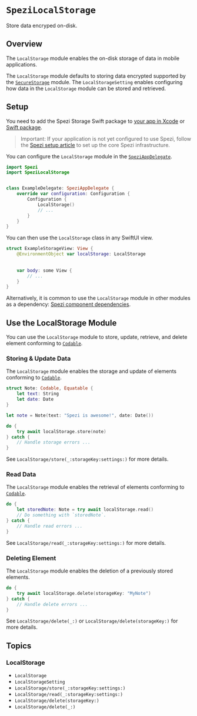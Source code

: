 # ``SpeziLocalStorage``

<!--
                  
This source file is part of the Stanford Spezi open-source project

SPDX-FileCopyrightText: 2022 Stanford University and the project authors (see CONTRIBUTORS.md)

SPDX-License-Identifier: MIT
             
-->

Store data encryped on-disk.

## Overview

The ``LocalStorage`` module enables the on-disk storage of data in mobile applications.

The ``LocalStorage`` module defaults to storing data encrypted supported by the [`SecureStorage`](https://swiftpackageindex.com/StanfordSpezi/SpeziStorage/documentation/spezisecurestorage) module.
The ``LocalStorageSetting`` enables configuring how data in the ``LocalStorage`` module can be stored and retrieved.


## Setup

You need to add the Spezi Storage Swift package to
[your app in Xcode](https://developer.apple.com/documentation/xcode/adding-package-dependencies-to-your-app#) or
[Swift package](https://developer.apple.com/documentation/xcode/creating-a-standalone-swift-package-with-xcode#Add-a-dependency-on-another-Swift-package).

> Important: If your application is not yet configured to use Spezi, follow the [Spezi setup article](https://swiftpackageindex.com/stanfordspezi/spezi/documentation/spezi/initial-setup) to set up the core Spezi infrastructure.

You can configure the ``LocalStorage`` module in the [`SpeziAppDelegate`](https://swiftpackageindex.com/stanfordspezi/spezi/documentation/spezi/speziappdelegate).

```swift
import Spezi
import SpeziLocalStorage


class ExampleDelegate: SpeziAppDelegate {
    override var configuration: Configuration {
        Configuration {
            LocalStorage()
            // ...
        }
    }
}
```

You can then use the ``LocalStorage`` class in any SwiftUI view.

```swift
struct ExampleStorageView: View {
    @EnvironmentObject var localStorage: LocalStorage
    
    
    var body: some View {
        // ...
    }
}
```

Alternatively, it is common to use the ``LocalStorage`` module in other modules as a dependency: [Spezi component dependencies](https://swiftpackageindex.com/stanfordspezi/spezi/documentation/spezi/component#Dependencies).


## Use the LocalStorage Module

You can use the ``LocalStorage`` module to store, update, retrieve, and delete element conforming to [`Codable`](https://developer.apple.com/documentation/swift/codable). 


### Storing & Update Data

The ``LocalStorage`` module enables the storage and update of elements conforming to [`Codable`](https://developer.apple.com/documentation/swift/codable).

```swift
struct Note: Codable, Equatable {
    let text: String
    let date: Date
}

let note = Note(text: "Spezi is awesome!", date: Date())

do {
    try await localStorage.store(note)
} catch {
    // Handle storage errors ...
}
```

See ``LocalStorage/store(_:storageKey:settings:)`` for more details.



### Read Data

The ``LocalStorage`` module enables the retrieval of elements conforming to [`Codable`](https://developer.apple.com/documentation/swift/codable).

```swift
do {
    let storedNote: Note = try await localStorage.read()
    // Do something with `storedNote`.
} catch {
    // Handle read errors ...
}
```

See ``LocalStorage/read(_:storageKey:settings:)`` for more details.


### Deleting Element

The ``LocalStorage`` module enables the deletion of a previously stored elements.

```swift
do {
    try await localStorage.delete(storageKey: "MyNote")
} catch {
    // Handle delete errors ...
}
```

See ``LocalStorage/delete(_:)`` or ``LocalStorage/delete(storageKey:)`` for more details.


## Topics

### LocalStorage

- ``LocalStorage``
- ``LocalStorageSetting``
- ``LocalStorage/store(_:storageKey:settings:)``
- ``LocalStorage/read(_:storageKey:settings:)``
- ``LocalStorage/delete(storageKey:)``
- ``LocalStorage/delete(_:)``

